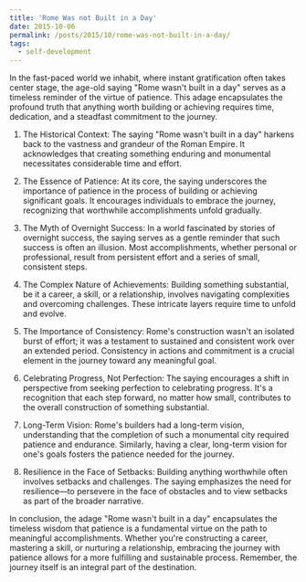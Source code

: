 ```yaml
---
title: 'Rome Was not Built in a Day'
date: 2015-10-06
permalink: /posts/2015/10/rome-was-not-built-in-a-day/
tags:
  - self-development
---
```


In the fast-paced world we inhabit, where instant gratification often takes center stage, the age-old saying "Rome wasn't built in a day" serves as a timeless reminder of the virtue of patience. This adage encapsulates the profound truth that anything worth building or achieving requires time, dedication, and a steadfast commitment to the journey.

1. The Historical Context:
The saying "Rome wasn't built in a day" harkens back to the vastness and grandeur of the Roman Empire. It acknowledges that creating something enduring and monumental necessitates considerable time and effort.

2. The Essence of Patience:
At its core, the saying underscores the importance of patience in the process of building or achieving significant goals. It encourages individuals to embrace the journey, recognizing that worthwhile accomplishments unfold gradually.

3. The Myth of Overnight Success:
In a world fascinated by stories of overnight success, the saying serves as a gentle reminder that such success is often an illusion. Most accomplishments, whether personal or professional, result from persistent effort and a series of small, consistent steps.

4. The Complex Nature of Achievements:
Building something substantial, be it a career, a skill, or a relationship, involves navigating complexities and overcoming challenges. These intricate layers require time to unfold and evolve.

5. The Importance of Consistency:
Rome's construction wasn't an isolated burst of effort; it was a testament to sustained and consistent work over an extended period. Consistency in actions and commitment is a crucial element in the journey toward any meaningful goal.

6. Celebrating Progress, Not Perfection:
The saying encourages a shift in perspective from seeking perfection to celebrating progress. It's a recognition that each step forward, no matter how small, contributes to the overall construction of something substantial.

7. Long-Term Vision:
Rome's builders had a long-term vision, understanding that the completion of such a monumental city required patience and endurance. Similarly, having a clear, long-term vision for one's goals fosters the patience needed for the journey.

8. Resilience in the Face of Setbacks:
Building anything worthwhile often involves setbacks and challenges. The saying emphasizes the need for resilience—to persevere in the face of obstacles and to view setbacks as part of the broader narrative.

In conclusion, the adage "Rome wasn't built in a day" encapsulates the timeless wisdom that patience is a fundamental virtue on the path to meaningful accomplishments. Whether you're constructing a career, mastering a skill, or nurturing a relationship, embracing the journey with patience allows for a more fulfilling and sustainable process. Remember, the journey itself is an integral part of the destination.
